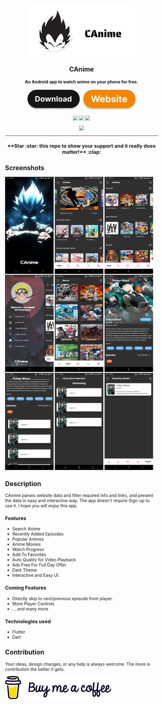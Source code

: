<p align="center"><a href="https://github.com/Darkprnce/CAnime"><img src="/meta/canime.png" width="350"></a></p> 
<h2 align="center"><b>CAnime</b></h2>
<h4 align="center">An Android app to watch anime on your phone for free.</h4>
<p align="center"><a href="https://github.com/Darkprnce/CAnime/releases"><img src="/meta/downloads.png"></a> 
<a href="https://canime.in/"><img src="/meta/website.png"></a></p> 
<p align="center">
<a href="https://github.com/Darkprnce/CAnime" alt="GitHub release"><img src="https://img.shields.io/badge/version-1.0.0-blue.svg" ></a>
<a href="/LICENSE" alt="License: GPLv3"><img src="https://img.shields.io/badge/License-MIT-orange.svg"></a>
<a href="https://github.com/Darkprnce/CAnime" alt="Build Status"><img src="https://img.shields.io/badge/build-passing-yellowgreen.svg"></a>
</p>
<p align="center">
 <a href="https://discord.gg/9DPRarF6Uy"><img src="https://img.shields.io/badge/Discord-7289DA?style=for-the-badge&logo=discord&logoColor=white"></a>
 </p>
<hr>

<h3 align="center">**Star :star:  this repo to show your support and it really does matter!** :clap:</h4>

## Screenshots

[<img src="meta/android/screenshots/screenshot_01.png" width=160>](meta/android/screenshots/screenshot_01.png)
[<img src="meta/android/screenshots/screenshot_02.png" width=160>](meta/android/screenshots/screenshot_02.png)
[<img src="meta/android/screenshots/screenshot_03.png" width=160>](meta/android/screenshots/screenshot_03.png)
[<img src="meta/android/screenshots/screenshot_04.png" width=160>](meta/android/screenshots/screenshot_04.png)
[<img src="meta/android/screenshots/screenshot_05.png" width=160>](meta/android/screenshots/screenshot_05.png)
[<img src="meta/android/screenshots/screenshot_06.png" width=160>](meta/android/screenshots/screenshot_06.png)
[<img src="meta/android/screenshots/screenshot_07.png" width=160>](meta/android/screenshots/screenshot_07.png)
[<img src="meta/android/screenshots/screenshot_08.png" width=160>](meta/android/screenshots/screenshot_08.png)
[<img src="meta/android/screenshots/screenshot_09.png" width=160>](meta/android/screenshots/screenshot_09.png)


## Description

CAnime parses website data and filter required info and links, and present the data in easy and interactive way. The app doesn't require Sign-up to use it.
I hope you will enjoy this app.

### Features

* Search Anime
* Recently Added Episodes
* Popular Animes
* Anime Movies
* Watch Progress
* Add To Favorites
* Auto Quality for Video Playback
* Ads Free For Full Day Offer
* Dark Theme
* Interactive and Easy UI.

### Coming Features

* Directly skip to next/previous episode from player.
* More Player Controls
* … and many more

### Technologies used
* Flutter
* Dart

## Contribution
Your ideas, design changes, or any help is always welcome. The more is contribution the better it gets.

<p align="left"><a href="https://www.buymeacoffee.com/darkprnce"><img src="/meta/buycoffe.png" width="350"></a></p> 
